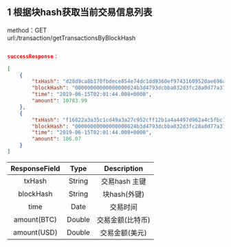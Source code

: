 ## 1 根据块hash获取当前交易信息列表


method：GET  
url:/transaction/getTransactionsByBlockHash   
```json

successResponse： 

[
    {
        "txHash": "d28d9ca8b170fbdece854e74dc1dd9360ef97431609520ae696a125b703daf63",
        "blockHash": "00000000000000000024b3d4793dcbba032d3fc28a0d77a37d466b956fb68aa6",
        "time": "2019-06-15T02:01:44.008+0000",
        "amount": 10783.99
    },
    {
        "txHash": "f16822a3a35c1cd49a3a27c952cff12b1a4a4497d962a4c5fbc1bf3aa60945c2",
        "blockHash": "00000000000000000024b3d4793dcbba032d3fc28a0d77a37d466b956fb68aa6",
        "time": "2019-06-15T02:01:44.008+0000",
        "amount": 106.07
    }
]

```

| ResponseField     |     Type |   Description   | 
| :--------------: | :--------:| :------: |
|    txHash|   String |  交易hash 主键 |
|    blockHash|   String |  块hash(外键) |
|    time|   Date | 交易时间 |
|    amount(BTC)|   Double |  交易金额(比特币) |
|    amount(USD)|   Double | 交易金额(美元)|






